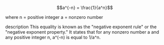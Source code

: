 
$$a^{-n} = \frac{1}{a^n}$$

where
	n = positive integer
	a = nonzero number

description
	This equality is known as the "negative exponent rule" or the "negative exponent property." It states that for any nonzero number a and any positive integer n, a^(-n) is equal to 1/a^n.